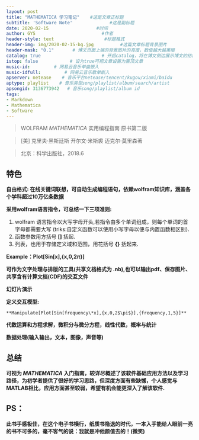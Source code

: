 ```yaml
---
layout: post
title: "MATHEMATICA 学习笔记"    #这是文章正标题
subtitle: 'Software Note'              #这是副标题
date: 2020-02-15                  #时间
author: GYS                         #作者
header-style: text                   #标题格式
header-img: img/2020-02-15-bg.jpg          #这篇文章标题背景图片
header-mask: "0.1"       # 博文页面上端的背景图片的亮度，数值越大越黑暗
catalog: true 						# 开启catalog，将在博文侧边展示博文的结构
istop: false            # 设为true可把文章设置为置顶文章
music-id:         # 网易云音乐单曲嵌入
music-idfull:         # 网易云音乐歌单嵌入
apserver: netease    # 音乐平台netease/tencent/kugou/xiami/baidu
aptype: playlist    # 音乐类型song/playlist/album/search/artist
apsongid: 3136773942   # 音乐song/playlist/album id
tags:
- Markdown
- Mathematica
- Software
---
```


> WOLFRAM *MATHEMATICA* 实用编程指南 原书第二版

> [美] 克里夫·黑斯廷斯    开尔文·米斯裘    迈克尔·莫里森著

> 北京：科学出版社，2018.6

## 特色
**自由格式: 在线关键词联想，可自动生成编程语句，依赖wolfram知识库，涵盖各个学科超过10万亿条数据**

**采用wolfram语言指令，可总结一下三项准则:**

1. wolfram 语言指令以大写字母开头,若指令由多个单词组成，则每个单词的首字母都需要大写 (triks:自定义函数可以使用小写字母以便与内置函数相区别).
2. 函数参数用方括号 **[]** 括起.
3. 列表，也用于存储定义域和范围，用花括号 **{}** 括起来.

**Example：Plot[Sin[x],{x,0,2$\pi$}]**

**可作为文字处理与排版的工具(共享文档格式为 .nb),也可以输出pdf、保存图片、共享含有计算文档(CDF)的交互文件**

**幻灯片演示**

**定义交互模型:**

~~~
**Manipulate[Plot[Sin[frequency\*x],{x,0,2$\pi$}],{frequency,1,5}]**
~~~

**代数运算和方程求解，微积分与微分方程，线性代数，概率与统计**

**数据处理(输入输出，文本，图像，声音等)**

## 总结
**可视为 *MATHEMATICA* 入门指南，较详尽概述了该软件基础应用方法以及学习路径，为初学者提供了很好的学习思路，但深度方面有些缺憾，个人感觉与MATLAB相比，应用方面甚至较弱，希望有机会能更深入了解该软件.**

## PS：
**此书手感极佳，在这个电子书横行，纸质书隐退的时代，一本入手能给人眼前一亮的书不可多的，毫不客气的说：我就是冲他颜值去的！(微笑)**
